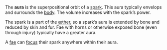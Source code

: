 The **aura** is the superpositional orbit of a [spark](<./Spark.md>). This aura typically envelops and surrounds the [body](<./Body.md>). The volume increases with the spark’s power.

The spark is a part of the [æther](<./Æther.md>), so a spark’s aura is extended by bone and reduced by skin and fur. Fae with horns or otherwise exposed bone (even through injury) typically have a greater aura.

A [fae](<../Fae.md>) can [focus](<./Focusing.md>) their spark anywhere within their aura.